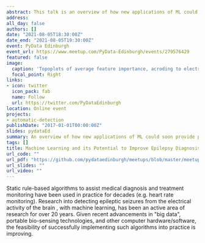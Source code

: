 ```yaml
---
abstract: This talk is an overview of how new applications of ML could soon provide physiologists with better quantitative tools to improve workflow and diagnostic accuracy. Prior knowledge of epilepsy, neuroscience, and ML is not assumed -  talk aims to be accessible to a broad range of backgrounds.
address:
all_day: false
authors: []
date: "2021-08-05T18:30:00Z"
date_end: "2021-08-05T19:30:00Z"
event: PyData Edinburgh
event_url: https://www.meetup.com/PyData-Edinburgh/events/279576429
featured: false
image:
  caption: 'Topoplots of average feature importance, acroding to electrode locations, across features and models on different patient groups.'
  focal_point: Right
links:
- icon: twitter
  icon_pack: fab
  name: Follow
  url: https://twitter.com/PyDataEdinburgh
location: Online event
projects:
- automatic-detection
publishDate: "2017-01-01T00:00:00Z"
slides: pydataEd
summary: An overview of how new applications of ML could soon provide physiologists with better quantitative tools to improve workflow and diagnostic accuracy.
tags: []
title: Machine Learning and its Potential to Improve Epilepsy Diagnosis
url_code: ""
url_pdf: "https://github.com/pydataedinburgh/meetups/blob/master/meetup-2021-08-05-v/David-Elliott-ML-Epilepsy-Diagnosis.pdf"
url_slides: ""
url_video: ""
---
```


Static rule-based algorithms to assist medical diagnosis and treatment monitoring have been used in practice for decades (e.g. heart rate monitoring). Research into detecting epileptic seizures from the electrical activity of the brain , with machine learning, has been an active area of research for over 20 years. Given recent advancements in "big data", portable bio-sensing technologies, and other computer hardware/software, the feasibility of successfully implementing such algorithms into practice is improving.